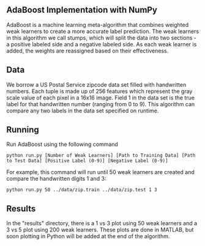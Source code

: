 ## AdaBoost Implementation with NumPy
AdaBoost is a machine learning meta-algorithm that combines weighted weak learners to create a more accurate label prediction. The weak learners in this algorithm we call stumps, which will split the data into two sections - a positive labeled side and a negative labeled side. As each weak learner is added, the weights are reassigned based on their effectiveness.

## Data
We borrow a US Postal Service zipcode data set filled with handwritten numbers. Each tuple is made up of 256 features which represent the gray scale value of each pixel in a 16x16 image. Field 1 in the data set is the true label for that handwritten number (ranging from 0 to 9). This algorithm can compare any two labels in the data set specified on runtime.

## Running
Run AdaBoost using the following command

```
python run.py [Number of Weak Learners] [Path to Training Data] [Path to Test Data] [Positive Label (0-9)] [Negative Label (0-9)]
```

For example, this command will run until 50 weak learners are created and compare the handwritten digits 1 and 3:

```
python run.py 50 ../data/zip.train ../data/zip.test 1 3
```

## Results
In the "results" directory, there is a 1 vs 3 plot using 50 weak learners and a 3 vs 5 plot using 200 weak learners. These plots are done in MATLAB, but soon plotting in Python will be added at the end of the algorithm.

